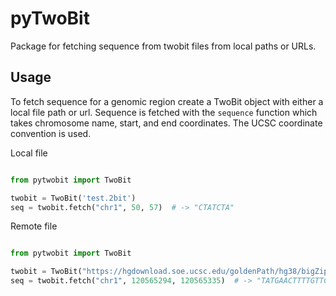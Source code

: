 # pyTwoBit

Package for fetching sequence from twobit files from local paths or URLs. 

## Usage

To fetch sequence for a genomic region create a TwoBit object with either a local file path or url.  Sequence
is fetched with the `sequence` function which takes chromosome name, start, and end coordinates.
The UCSC coordinate convention is used.


Local file

```python

from pytwobit import TwoBit

twobit = TwoBit('test.2bit')
seq = twobit.fetch("chr1", 50, 57)  # -> "CTATCTA"


```

Remote file

```python

from pytwobit import TwoBit

twobit = TwoBit("https://hgdownload.soe.ucsc.edu/goldenPath/hg38/bigZips/hg38.2bit")
seq = twobit.fetch("chr1", 120565294, 120565335)  # -> "TATGAACTTTTGTTCGTTGGTgctcagtcctagaccctttt"

```